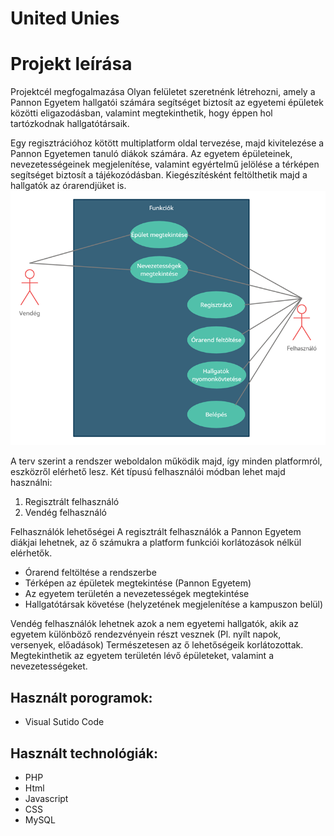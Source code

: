 United Unies
=============


# Projekt leírása
Projektcél megfogalmazása
Olyan felületet szeretnénk létrehozni, amely a Pannon Egyetem hallgatói számára segítséget biztosít az egyetemi épületek közötti eligazodásban, valamint megtekinthetik, hogy éppen hol tartózkodnak hallgatótársaik. 

Egy regisztrációhoz kötött multiplatform oldal tervezése, majd kivitelezése a Pannon Egyetemen tanuló diákok számára. Az egyetem épületeinek, nevezetességeinek megjelenítése, valamint egyértelmű jelölése a térképen segítséget biztosít a tájékozódásban. Kiegészítésként feltölthetik majd a hallgatók az órarendjüket is.
<img src="Images/uml.png" position="center" >

A terv szerint a rendszer weboldalon működik majd, így minden platformról, eszközről elérhető lesz. Két típusú felhasználói módban lehet majd használni:

1.	Regisztrált felhasználó
2.	Vendég felhasználó

Felhasználók lehetőségei
A regisztrált felhasználók a Pannon Egyetem diákjai lehetnek, az ő számukra a platform funkciói korlátozások nélkül elérhetők. 
-	Órarend feltöltése a rendszerbe
-	Térképen az épületek megtekintése (Pannon Egyetem)
-	Az egyetem területén a nevezetességek megtekintése
-	Hallgatótársak követése (helyzetének megjelenítése a kampuszon belül)

Vendég felhasználók lehetnek azok a nem egyetemi hallgatók, akik az egyetem különböző rendezvényein részt vesznek (Pl. nyílt napok, versenyek, előadások) Természetesen az ő lehetőségeik korlátozottak. Megtekinthetik az egyetem területén lévő épületeket, valamint a nevezetességeket. 

Használt porogramok:
----------------------
- Visual Sutido Code

Használt technológiák:
----------------------
- PHP
- Html
- Javascript
- CSS
- MySQL
